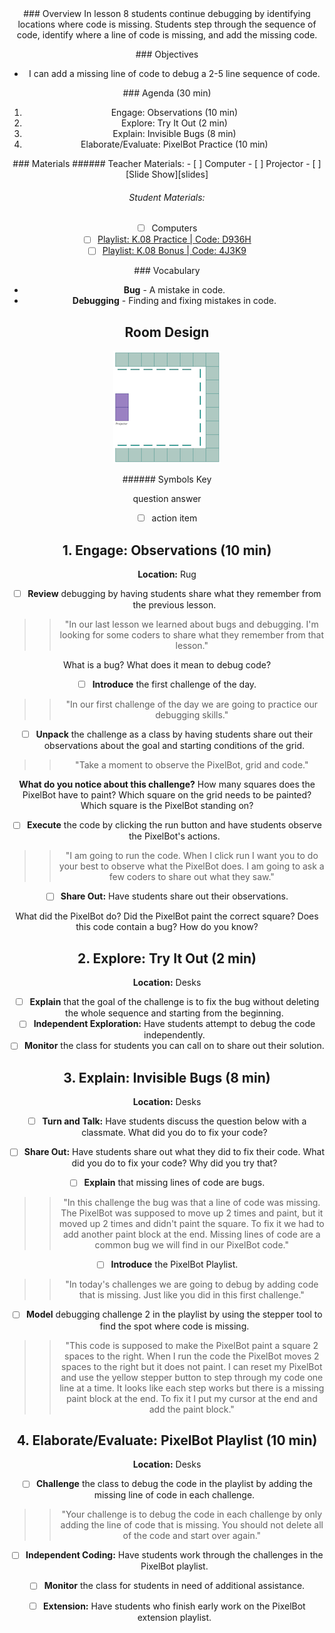 <header class='header' title='Invisible Bugs' subtitle='Lesson 08'/>

<notable>
<iconp src='/icons/activity.png'>### Overview</iconp>
In lesson 8 students continue debugging by identifying locations where code is missing. Students step through the sequence of code, identify where a line of code is missing, and add the missing code.


<iconp src='/icons/objectives.png'>### Objectives</iconp>
- I can add a missing line of code to debug a 2-5 line sequence of code.

<iconp src='/icons/agenda.png'>### Agenda (30 min)</iconp>
1. Engage: Observations (10 min)
1. Explore: Try It Out (2 min)
1. Explain: Invisible Bugs (8 min)
1. Elaborate/Evaluate: PixelBot Practice (10 min)

<note>
<iconp src='/icons/materials.png'>### Materials</iconp>
###### Teacher Materials:
- [ ] Computer
- [ ] Projector
- [ ] [Slide Show][slides]

###### Student Materials:
- [ ] Computers
- [ ] [Playlist: K.08 Practice | Code: D936H][playlist]
- [ ] [Playlist: K.08 Bonus | Code: 4J3K9][extension]

<iconp src='/icons/vocab.png'>### Vocabulary</iconp>
- **Bug** - A mistake in code.
- **Debugging** - Finding and fixing mistakes in code.

</note>

<pagebreak/>

## Room Design

![room](/images/layout-online.png)

<note borderLeft='2px solid green' mt='2em'>
###### Symbols Key

<iconp ml='1.65em' type='question'>question</iconp>
<iconp ml='1.65em' type='answer'>answer</iconp>
- [ ] action item
</note>

<pagebreak/>

## 1. Engage: Observations (10 min)
**Location:** Rug

- [ ] **Review** debugging by having students share what they remember from the previous lesson.
>>"In our last lesson we learned about bugs and debugging. I'm looking for some coders to share what they remember from that lesson."

<iconp type='question'>What is a bug?</iconp>
<iconp type='question'>What does it mean to debug code?</iconp>

- [ ] **Introduce** the first challenge of the day.
>>"In our first challenge of the day we are going to practice our debugging skills."

- [ ] **Unpack** the challenge as a class by having students share out their observations about the goal and starting conditions of the grid.
>> "Take a moment to observe the PixelBot, grid and code."

<iconp type='question'>**What do you notice about this challenge?**</iconp>
  <iconp type='question'>How many squares does the PixelBot have to paint?</iconp>
  <iconp type='question'>Which square on the grid needs to be painted?</iconp>
  <iconp type='question'>Which square is the PixelBot standing on?</iconp>

- [ ] **Execute** the code by clicking the run button and have students observe the PixelBot's actions.
>>"I am going to run the code. When I click run I want you to do your best to observe what the PixelBot does. I am going to ask a few coders to share out what they saw."

- [ ] **Share Out:** Have students share out their observations.

<iconp type='question'>What did the PixelBot do?</iconp>
<iconp type='question'>Did the PixelBot paint the correct square?</iconp>
<iconp type='question'>Does this code contain a bug? How do you know?</iconp>

## 2. Explore: Try It Out (2 min)
**Location:** Desks

- [ ] **Explain** that the goal of the challenge is to fix the bug without deleting the whole sequence and starting from the beginning.
- [ ] **Independent Exploration:** Have students attempt to debug the code independently.
- [ ] **Monitor** the class for students you can call on to share out their solution.

## 3. Explain: Invisible Bugs (8 min)
**Location:** Desks

- [ ] **Turn and Talk:** Have students discuss the question below with a classmate.
<iconp type='question'>What did you do to fix your code?</iconp>

- [ ] **Share Out:** Have students share out what they did to fix their code.
<iconp type='question'>What did you do to fix your code?</iconp>
<iconp type='question'>Why did you try that?</iconp>

- [ ] **Explain** that missing lines of code are bugs.
>>"In this challenge the bug was that a line of code was missing. The PixelBot was supposed to move up 2 times and paint, but it moved up 2 times and didn't paint the square. To fix it we had to add another paint block at the end. Missing lines of code are a common bug we will find in our PixelBot code."

- [ ] **Introduce** the PixelBot Playlist.
>>"In today's challenges we are going to debug by adding code that is missing. Just like you did in this first challenge."

- [ ] **Model** debugging challenge 2 in the playlist by using the stepper tool to find the spot where code is missing.
>>"This code is supposed to make the PixelBot paint a square 2 spaces to the right. When I run the code the PixelBot moves 2 spaces to the right but it does not paint. I can reset my PixelBot and use the yellow stepper button to step through my code one line at a time. It looks like each step works but there is a missing paint block at the end. To fix it I put my cursor at the end and add the paint block."

## 4. Elaborate/Evaluate: PixelBot Playlist (10 min)
**Location:** Desks

- [ ] **Challenge** the class to debug the code in the playlist by adding the missing line of code in each challenge.
>>"Your challenge is to debug the code in each challenge by only adding the line of code that is missing. You should not delete all of the code and start over again."

- [ ] **Independent Coding:** Have students work through the challenges in the PixelBot playlist.

- [ ] **Monitor** the class for students in need of additional assistance.

- [ ] **Extension:** Have students who finish early work on the PixelBot extension playlist.
</notable>

[slides]: https://drive.google.com/open?id=1IwVOHMYVf70ufkcV6VDYb_3zTMmmD_tub-2dxD98avY
[playlist]: http://www.pixelbots.io/D936H
[extension]: http://www.pixelbots.io/4J3K9
